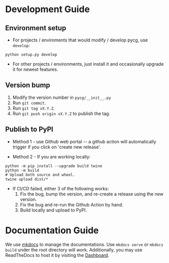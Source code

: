 # Development Guide

## Environment setup

- For projects / enviroments that would modify / develop pycg, use `develop`:
```shell
python setup.py develop
```

- For other projects / environments, just install it and occasionally upgrade it for newest features.

## Version bump

1. Modify the version number in `pycg/__init__.py`
2. Run `git commit`.
3. Run `git tag vX.Y.Z`.
4. Run `git push origin vX.Y.Z` to publish the tag.

## Publish to PyPI

- Method 1 - use Github web portal -- a github action will automatically trigger if you click on 'create new release'.

- Method 2 - If you are working locally:
```shell
python -m pip install --upgrade build twine
python -m build
# Upload both source and wheel.
twine upload dist/*
```

- If CI/CD failed, either 3 of the following works:
    1. Fix the bug, bump the version, and re-create a release using the new version.
    2. Fix the bug and re-run the Github Action by hand.
    3. Build locally and upload to PyPI.

# Documentation Guide

We use [mkdocs](https://squidfunk.github.io/mkdocs-material) to manage the documentations.
Use `mkdocs serve` or `mkdocs build` under the root directory will work.
Additionally, you may use ReadTheDocs to host it by visiting the [Dashboard](https://readthedocs.org/dashboard/).
